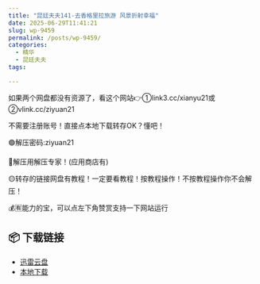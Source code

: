 ```yaml
---
title: "昆廷夫夫141-去香格里拉旅游 风景折射幸福"
date: 2025-06-29T11:41:21
slug: wp-9459
permalink: /posts/wp-9459/
categories:
  - 精华
  - 昆廷夫夫
tags:

---
```


如果两个网盘都没有资源了，看这个网站👉①link3.cc/xianyu21或②vlink.cc/ziyuan21

不需要注册账号！直接点本地下载转存OK？懂吧！

🟢解压密码:ziyuan21

🔵解压用解压专家！(应用商店有)

🟡转存的链接网盘有教程！一定要看教程！按教程操作！不按教程操作你不会解压！

💰🈶能力的宝，可以点左下角赞赏支持一下网站运行

## 📦 下载链接
- [迅雷云盘](https://blziyuan21.com/pay-download/9459?key=abfc76f731&down_id=0)
- [本地下载](https://blziyuan21.com/pay-download/9459?key=abfc76f731&down_id=1)

